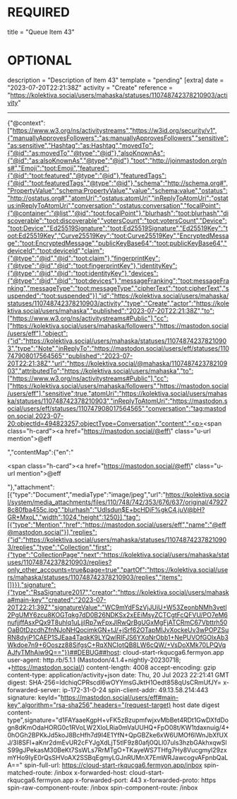 
# REQUIRED
title = "Queue Item 43"
# OPTIONAL
description = "Description of Item 43"
template = "pending"
[extra]
date = "2023-07-20T22:21:38Z"
activity = "Create"
reference = "https://kolektiva.social/users/mahaska/statuses/110748742378210903/activity"

---
{"@context":["https://www.w3.org/ns/activitystreams","https://w3id.org/security/v1",{"manuallyApprovesFollowers":"as:manuallyApprovesFollowers","sensitive":"as:sensitive","Hashtag":"as:Hashtag","movedTo":{"@id":"as:movedTo","@type":"@id"},"alsoKnownAs":{"@id":"as:alsoKnownAs","@type":"@id"},"toot":"http://joinmastodon.org/ns#","Emoji":"toot:Emoji","featured":{"@id":"toot:featured","@type":"@id"},"featuredTags":{"@id":"toot:featuredTags","@type":"@id"},"schema":"http://schema.org#","PropertyValue":"schema:PropertyValue","value":"schema:value","ostatus":"http://ostatus.org#","atomUri":"ostatus:atomUri","inReplyToAtomUri":"ostatus:inReplyToAtomUri","conversation":"ostatus:conversation","focalPoint":{"@container":"@list","@id":"toot:focalPoint"},"blurhash":"toot:blurhash","discoverable":"toot:discoverable","votersCount":"toot:votersCount","Device":"toot:Device","Ed25519Signature":"toot:Ed25519Signature","Ed25519Key":"toot:Ed25519Key","Curve25519Key":"toot:Curve25519Key","EncryptedMessage":"toot:EncryptedMessage","publicKeyBase64":"toot:publicKeyBase64","deviceId":"toot:deviceId","claim":{"@type":"@id","@id":"toot:claim"},"fingerprintKey":{"@type":"@id","@id":"toot:fingerprintKey"},"identityKey":{"@type":"@id","@id":"toot:identityKey"},"devices":{"@type":"@id","@id":"toot:devices"},"messageFranking":"toot:messageFranking","messageType":"toot:messageType","cipherText":"toot:cipherText","suspended":"toot:suspended"}],"id":"https://kolektiva.social/users/mahaska/statuses/110748742378210903/activity","type":"Create","actor":"https://kolektiva.social/users/mahaska","published":"2023-07-20T22:21:38Z","to":["https://www.w3.org/ns/activitystreams#Public"],"cc":["https://kolektiva.social/users/mahaska/followers","https://mastodon.social/users/eff"],"object":{"id":"https://kolektiva.social/users/mahaska/statuses/110748742378210903","type":"Note","inReplyTo":"https://mastodon.social/users/eff/statuses/110747908017564565","published":"2023-07-20T22:21:38Z","url":"https://kolektiva.social/@mahaska/110748742378210903","attributedTo":"https://kolektiva.social/users/mahaska","to":["https://www.w3.org/ns/activitystreams#Public"],"cc":["https://kolektiva.social/users/mahaska/followers","https://mastodon.social/users/eff"],"sensitive":true,"atomUri":"https://kolektiva.social/users/mahaska/statuses/110748742378210903","inReplyToAtomUri":"https://mastodon.social/users/eff/statuses/110747908017564565","conversation":"tag:mastodon.social,2023-07-20:objectId=494823257:objectType=Conversation","content":"<p><span class=\"h-card\"><a href=\"https://mastodon.social/@eff\" class=\"u-url mention\">@<span>eff</span></a></span></p>","contentMap":{"en":"<p><span class=\"h-card\"><a href=\"https://mastodon.social/@eff\" class=\"u-url mention\">@<span>eff</span></a></span></p>"},"attachment":[{"type":"Document","mediaType":"image/jpeg","url":"https://kolektiva.social/system/media_attachments/files/110/748/742/353/676/637/original/479278c80fba455c.jpg","blurhash":"UdIsdun$E+bcHDjF%gkC4.juV@bH?GR*MxoL","width":1024,"height":1250}],"tag":[{"type":"Mention","href":"https://mastodon.social/users/eff","name":"@eff@mastodon.social"}],"replies":{"id":"https://kolektiva.social/users/mahaska/statuses/110748742378210903/replies","type":"Collection","first":{"type":"CollectionPage","next":"https://kolektiva.social/users/mahaska/statuses/110748742378210903/replies?only_other_accounts=true&page=true","partOf":"https://kolektiva.social/users/mahaska/statuses/110748742378210903/replies","items":[]}}},"signature":{"type":"RsaSignature2017","creator":"https://kolektiva.social/users/mahaska#main-key","created":"2023-07-20T22:21:39Z","signatureValue":"WC9mYdFSzVjJUiU+W53ZeonbNMh3vetl2PgUMY6zcu8KOGTqkg7dD0B26NDKSx2xEEiMsyZCTCgtFcQFVU/PO7eM6nufjjffAsxPQx9T8uhlq1uLjjIRp7wFpxJlRwQrBgUGxMgFjATCRmC67Vbttrh50OaB0tDzcdhZfnNJoNHQocimkGN+tJ/+jSrf62OTapMIJvXockeUv3wPOPZSuRN8dyjP1CAEP1SJEaa4TaqkK9LYQwlRIFJS6YXqNrObb1+NePUVOfGOlxAb3Wkdoe7n9+6Ooszz88SifgsC+RqXNCIotQB8LW6cQW/+VsDoXMk70LPQVqAJfyTMhAiw9Q=="}}##DEBUG##host: cloud-start-rkqucga6.fermyon.app
user-agent: http.rb/5.1.1 (Mastodon/4.1.4+nightly-20230718; +https://mastodon.social/)
content-length: 4008
accept-encoding: gzip
content-type: application/activity+json
date: Thu, 20 Jul 2023 22:21:41 GMT
digest: SHA-256=IdchiqCPRscdl6wOYYmsGJktH1Oedt858qUsCRmUfJY=
x-forwarded-server: ip-172-31-0-24
spin-client-addr: 49.13.58.214:443
signature: keyId="https://mastodon.social/users/eff#main-key",algorithm="rsa-sha256",headers="(request-target) host date digest content-type",signature="d1FAYaaeKgpH+vFK5zBzupmfwjxvMbBet4RDt1GwDXfdDogn8dKmOdaHORG0c1RVoLW2XloLRia0mVaUUHQ+FpO08t/KW1tdaxnuig/4+0hOGh2BPKkJd5koJ8BcHfh7d9I4E1YfN+QpGBZke6xW6UMOf6lWnJbXfUXJ/3I8SFl+aKnr2dmEvUR2cFYJgXdLjT5tlF9z80afj0QLl07uls3hzbGAkhxqwSlS99gJPekasM30BeKt7SsWLs7RrMTgO+TKayeWS7THfg7Hy8Vucgmyl29zxmYHo9IyE0rQsSHVoAX2SSBqEgmyLGJnRUMnX7EmWRJawcogvAFpnbQaLA=="
spin-full-url: https://cloud-start-rkqucga6.fermyon.app/inbox
spin-matched-route: /inbox
x-forwarded-host: cloud-start-rkqucga6.fermyon.app
x-forwarded-port: 443
x-forwarded-proto: https
spin-raw-component-route: /inbox
spin-component-route: /inbox

